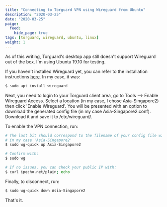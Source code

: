 ```yaml
---
title: "Connecting to Torguard VPN using Wireguard from Ubuntu"
description: "2020-03-25"
date: "2020-03-25"
paige:
  feed:
    hide_page: true
tags: [torguard, wireguard, ubuntu, linux]
weight: 1
---
```


As of this writing, Torguard's desktop app still doesn't support Wireguard out of the box. I'm using Ubuntu 19.10 for testing.

If you haven't installed Wireguard yet, you can refer to the installation instructions [here](https://www.wireguard.com/install/). In my case, it was:

```sh
$ sudo apt install wireguard
```

Next, you need to login to your Torguard client area, go to Tools --> Enable Wireguard Access. Select a location (in my case, I chose Asia-Singapore2) then click 'Enable Wireguard'. You will be presented with an option to download the generated config file (in my case Asia-Singapore2.conf). Download it and save it to /etc/wireguard/.

To enable the VPN connection, run:

```sh
# The last bit should correspond to the filename of your config file without the '.conf',
# in my case 'Asia-Singapore2'
$ sudo wg-quick up Asia-Singapore2

# Confirm with:
$ sudo wg

# If no issues, you can check your public IP with:
$ curl ipecho.net/plain; echo 
```

Finally, to disconnect, run:

```sh
$ sudo wg-quick down Asia-Singapore2
```

That's it.

<br>
